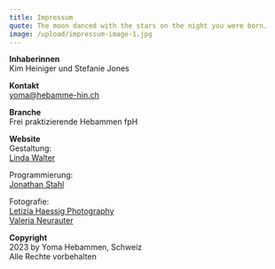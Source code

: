 ```yaml
---
title: Impressum
quote: The moon danced with the stars on the night you were born.
image: /upload/impressum-image-1.jpg
---
```

**Inhaberinnen**\
Kim Heiniger und Stefanie Jones

**Kontakt**\
yoma@hebamme-hin.ch

**Branche**\
Frei praktizierende Hebammen fpH

**Website**\
Gestaltung: \
[Linda Walter](https://linda-walter.com)

Programmierung: \
[Jonathan Stahl](https://jonathanstahl.ch) 

Fotografie: \
[Letizia Haessig Photography](https://lety.ch "https\://lety.ch")\
[Valeria Neurauter](https://www.instagram.com/valeria.neurauter/?hl=de)

**Copyright**\
2023 by Yoma Hebammen, Schweiz\
Alle Rechte vorbehalten